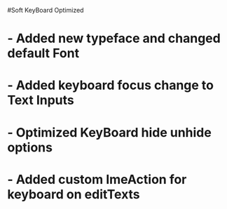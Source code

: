#Soft KeyBoard Optimized
# - Added new typeface and changed default Font
# - Added keyboard focus change to Text Inputs
# - Optimized KeyBoard hide unhide options
# - Added custom ImeAction for keyboard on editTexts
